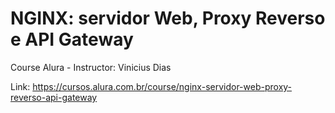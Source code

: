 # NGINX: servidor Web, Proxy Reverso e API Gateway

Course Alura - Instructor: Vinicius Dias

Link: https://cursos.alura.com.br/course/nginx-servidor-web-proxy-reverso-api-gateway
